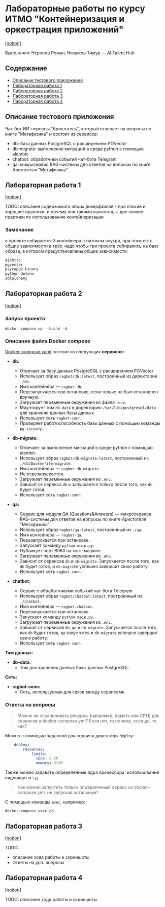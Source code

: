 # Лабораторные работы по курсу ИТМО "Контейнеризация и оркестрация приложений"

[[notion](https://jasper-cause-ce0.notion.site/3b2e4b7180954cbbad6c0449db638d6b)]

Выполнили: Неронов Роман, Низамов Тимур — AI Talent Hub

## Содержание
 - [Описание тестового приложения](#описание-тестового-приложения)
 - [Лабораторная работа 1](#лабораторная-работа-1)
 - [Лабораторная работа 2](#лабораторная-работа-2)
 - [Лабораторная работа 3](#лабораторная-работа-3)
 - [Лабораторная работа 4](#лабораторная-работа-4)

## Описание тестового приложения

Чат-бот ИИ-персоны "Аристотель", который отвечает на вопросы по книге "Метафизика" и состоит из сервисов:

 - db: база данных PostgreSQL с расширением PGVector
 - db-migrate: выполнение миграций в среде python с помощью alembic
 - chatbot: обработчики событий чат-бота Telegram
 - qa: микросервис RAG-системы для ответов на вопросы по книге Аристотеля "Метафизика"

## Лабораторная работа 1

[[notion](https://jasper-cause-ce0.notion.site/1-Dockerfile-3e97af9ebae24703a4ada36bb3e62c9f)]

TODO: описание содержимого обоих докерфайлов - про плохие и хорошие практики, и почему они такими являются, + две плохие практики по использованию контейнеризации

### Замечание

в проекте собирается 3 контейнера с питоном внутри, при этом есть общие зависимости в трёх, надо чтобы три проекта собирались на базе образа, в котором предустановлены общие зависимости:
```txt
aiohttp
pgvector
psycopg2-binary
python-dotenv
sqlalchemy
```

## Лабораторная работа 2

[[notion](https://jasper-cause-ce0.notion.site/2-Docker-Compose-31e203f6dc7042a6aacde2e1e98c7b38)]

### Запуск проекта

```shell
docker compose up --build -d
```

### Описание файла Docker compose

[Docker-compose.yaml](./docker-compose.yml) состоит из следующих **сервисов:**
- **db:**
  - Отвечает за базу данных PostgreSQL с расширением PGVector.
  - Использует образ `ragbot/db:latest`, построенный из директории `./db`.
  - Имя контейнера — `ragbot-db`.
  - Перезапускается при остановке, если только не был остановлен вручную.
  - Загружает переменные окружения из файла `.env`.
  - Маунтирует том `db-data` в директорию `/var/lib/postgresql/data` для хранения данных базы данных.
  - Использует сеть `ragbot-conn`.
  - Проверяет работоспособность базы данных с помощью команды `pg_isready`.

- **db-migrate:**
  - Отвечает за выполнение миграций в среде python с помощью alembic.
  - Использует образ `ragbot/db-migrate:latest`, построенный из `./db/Dockerfile-migrate`.
  - Имя контейнера — `ragbot-db-migrate`.
  - Не перезапускается.
  - Загружает переменные окружения из `.env`.
  - Зависит от сервиса `db` и запускается только после того, как `db` будет готов.
  - Использует сеть `ragbot-conn`.

- **qa:**
  - Сервис для модуля QA (Questions&Answers) — микросервиса RAG-системы для ответов на вопросы по книге Аристотеля "Метафизика".
  - Использует образ `ragbot/qa:latest`, построенный из `./qa`.
  - Имя контейнера — `ragbot-qa`.
  - Перезапускается при остановке.
  - Запускает команду `python main.py`.
  - Публикует порт 8080 на хост-машине.
  - Загружает переменные окружения из `.env`.
  - Зависит от сервисов `db` и `db-migrate`. Запускается после того, как `db` будет готов, и `db-migrate` успешно завершит свою работу.
  - Использует сеть `ragbot-conn`.

- **chatbot:**
  - Сервис с обработчиками событий чат-бота Telegram.
  - Использует образ `ragbot/chatbot:latest`, построенный из `./chatbot`.
  - Имя контейнера — `ragbot-chatbot`.
  - Перезапускается при остановке.
  - Запускает команду `python main.py`.
  - Загружает переменные окружения из `.env`.
  - Зависит от сервисов `db`, `qa` и `db-migrate`. Запускается после того, как `db` будет готов, `qa` запустится и `db-migrate` успешно завершит свою работу.
  - Использует сеть `ragbot-conn`.

**Том данных:**
- **db-data:**
  - Том для хранения данных базы данных PostgreSQL.

**Сеть:**
- **ragbot-conn:**
  - Сеть, используемая для связи между сервисами.

### Ответы на вопросы

> Можно ли ограничивать ресурсы (например, память или CPU) для сервисов в docker-compose.yml? Если нет, то почему, если да, то как?

Можно с помощью заданной для сервиса директивы `deploy`:

```yaml
    deploy:
        resources:
            limits:
              cpus: 0.50
              memory: 512M
```

Также можно задавать определённые ядра процессора, использование видеокарт и т.д.

> Как можно запустить только определенный сервис из docker-compose.yml, не запуская остальные?

С помощью команды `exec`, например:

```shell
docker-compose exec db
```

## Лабораторная работа 3

[[notion](https://jasper-cause-ce0.notion.site/3-Kubernetes-5c5ef516385442edb6db1162d02df95e)]

TODO:
- описание хода работы и скриншоты
- Ответы на доп. вопросы

## Лабораторная работа 4

[[notion](https://jasper-cause-ce0.notion.site/4-More-Kubernetes-e2690d6f8ae3419790b1e0f16f59142d)]

TODO: описание хода работы и скриншоты
